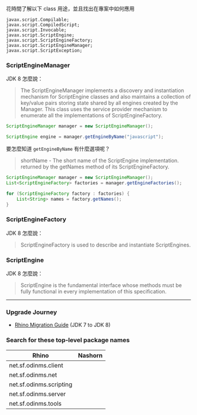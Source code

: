 花時間了解以下 class 用途，並且找出在專案中如何應用
```
javax.script.Compilable;
javax.script.CompiledScript;
javax.script.Invocable;
javax.script.ScriptEngine;
javax.script.ScriptEngineFactory;
javax.script.ScriptEngineManager;
javax.script.ScriptException;
```

### ScriptEngineManager

JDK 8 怎麼說：
> The ScriptEngineManager implements a discovery and instantiation mechanism for ScriptEngine classes and also maintains a collection of key/value pairs storing state shared by all engines created by the Manager. This class uses the service provider mechanism to enumerate all the implementations of ScriptEngineFactory.


```java
ScriptEngineManager manager = new ScriptEngineManager();

ScriptEngine engine = manager.getEngineByName("javascript");
```

要怎麼知道 `getEngineByName` 有什麼選項呢？
> shortName - The short name of the ScriptEngine implementation. returned by the getNames method of its ScriptEngineFactory.

```java
ScriptEngineManager manager = new ScriptEngineManager();
List<ScriptEngineFactory> factories = manager.getEngineFactories();

for (ScriptEngineFactory factory : factories) {
    List<String> names = factory.getNames();
}
```

### ScriptEngineFactory

JDK 8 怎麼說：
> ScriptEngineFactory is used to describe and instantiate ScriptEngines.

### ScriptEngine

JDK 8 怎麼說：
> ScriptEngine is the fundamental interface whose methods must be fully functional in every implementation of this specification.

----

### Upgrade Journey
* [Rhino Migration Guide](https://wiki.openjdk.org/display/Nashorn/Rhino+Migration+Guide) (JDK 7 to JDK 8)

### Search for these top-level package names

|Rhino|Nashorn|
|----|----|
|net.sf.odinms.client||
|net.sf.odinms.net||
|net.sf.odinms.scripting||
|net.sf.odinms.server||
|net.sf.odinms.tools||
